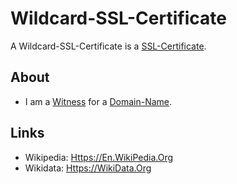 # Wildcard-SSL-Certificate

A Wildcard-SSL-Certificate is a [SSL-Certificate](2000270.md).

## About

- I am a [Witness](670034.md) for a [Domain-Name](2000273.md).

## Links

- Wikipedia: [Https://En.WikiPedia.Org](https://en.wikipedia.org/wiki/Wildcard_certificate)
- Wikidata: [Https://WikiData.Org](https://www.wikidata.org/wiki/Q8000985)
